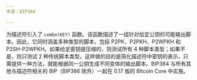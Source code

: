 ```yaml
---
术语：BIP384

---
```

为描述符引入了 `combo(KEY)` 函数。该函数描述了一组针对给定公钥的可能输出脚本。因此，它同时涵盖多种类型的脚本，包括 P2PK、P2PKH、P2WPKH 和 P2SH-P2WPKH。如果给定密钥是压缩的，则测试所有 4 种脚本类型；如果不是，则只测试 2 种传统脚本类型。这样做的目的是简化描述符中密钥的表示，只需提供一种方法，就能根据同一公钥生成不同变体的输出脚本。BIP384 与所有其他与描述符相关的 BIP（BIP386 除外）一起在 0.17 版的 Bitcoin Core 中实施。